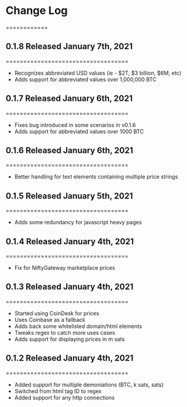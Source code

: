 # Change Log
============

## 0.1.8 Released January 7th, 2021
===================================
- Recognizes abbreviated USD values (ie - $2T, $3 billion, $6M, etc)
- Adds support for abbreviated values over 1,000,000 BTC

## 0.1.7 Released January 6th, 2021
===================================
- Fixes bug introduced in some scenarios in v0.1.6
- Adds support for abbreviated values over 1000 BTC

## 0.1.6 Released January 6th, 2021
===================================
- Better handling for text elements containing multiple price strings

## 0.1.5 Released January 5th, 2021
===================================
- Adds some redundancy for javascript heavy pages

## 0.1.4 Released January 4th, 2021
===================================
- Fix for NiftyGateway marketplace prices

## 0.1.3 Released January 4th, 2021
===================================
- Started using CoinDesk for prices
- Uses Coinbase as a fallback
- Adds back some whitelisted domain/html elements
- Tweaks regex to catch more uses cases
- Adds support for displaying prices in m sats

## 0.1.2 Released January 4th, 2021
===================================
- Added support for multiple demoniations (BTC, k sats, sats)
- Switched from html tag ID to regex
- Added support for any http connections

